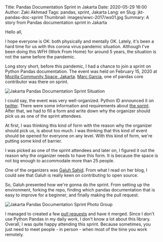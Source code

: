 Title: Pandas Documentation Sprint in Jakarta
Date: 2020-05-29 16:00
Author: Zaki Akhmad
Tags: pandas, sprint, Jakarta
Lang: en
Slug: jkt-pandas-doc-sprint
Thumbnail: images/wwc-2017/ws01.jpg
Summary: A story from Pandas documentation sprint in Jakarta

Hello all,

I hope everyone is OK: both physically and mentally OK. Lately, it's been a hard time
for us with this corona virus pandemic situation. Although I've been doing this WFH
(Work From Home) for around 5 years, the situation is not the same before the pandemic.

Long story short, before this pandemic, I had a chance to join a sprint on
Python Pandas documentation. The event was held on February 15, 2020 at
[Mozilla Community Space, Jakarta](https://mozilla.or.id/).
[Marc Garcia](https://datapythonista.me/), one of pandas core contributor was there on sprint.

![Jakarta Pandas Documentation Sprint Situation]({filename}/images/jkt-pandas-doc-sprint-situation.jpg)

I could say, the event was very well-organized.
Python ID announced it on [twitter](https://twitter.com/id_python/status/1226677637738721280?s=20).
There were some information and requirements about
[the sprint](https://github.com/pandanistas/pandanistas_sprint_jakarta2020). After that,
we had to fill a form and write down why the organizer should pick us as one of the sprint attendees.

At first, I was thinking this kind of form with the reason why the organizer should pick us,
is about too much. I was thinking that this kind of event should be opened for everyone on any level.
With this kind of form, we're putting some kind of barrier.

I was picked as one of the sprint attendees and later on, I figured it out the reason why the organizer
needs to have this form. It is because the space is not big enough to accommodate more than 25 people.

One of the organizers was [Galuh Sahid](https://galuh.me/). From what I read on her blog, I could see
that Galuh is really keen on contributing to open source.

So, Galuh presented how we're gonna do the sprint. From setting up the environment, forking the repo,
finding which pandas documentation that is easy to improve for a beginner, and finally making
the pull request.

![Jakarta Pandas Documentation Sprint Photo Group]({filename}/images/jkt-pandas-doc-sprint.jpg)

I managed to created a few [pull requests](https://github.com/pandas-dev/pandas/pulls?q=is%3Apr+is%3Aclosed+author%3Aza)
and have it merged. Since I don't use Python Pandas in my daily
work, I don't know a lot about this library. Overall, I was quite happy attending this sprint.
Because sometimes, you just need to meet people - in person - when most of the time you work remotely.
